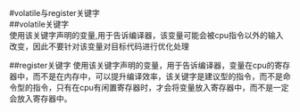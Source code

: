 #volatile与register关键字     
##volatile关键字      
使用该关键字声明的变量,用于告诉编译器，该变量可能会被cpu指令以外的输入改变，因此不要针对该变量对目标代码进行优化处理        

##register关键字
使用该关键字声明的变量，用于告诉编译器，变量在cpu的寄存器中，而不是在内存中，可以提升编译效率，该关键字是建议型的指令，而不是命令型的指令，只有在cpu有闲置寄存器时，才会将变量放入寄存器中，而不是一定会放入寄存器中。　　　